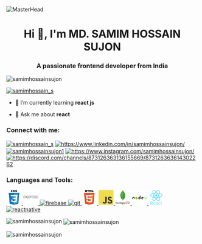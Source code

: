![MasterHead](https://cdn.dribbble.com/users/1708816/screenshots/15637256/media/f9826f0af8a49462f048262a8502035b.gif)





<h1 align="center">Hi 👋, I'm MD. SAMIM HOSSAIN SUJON</h1>
<h3 align="center">A passionate frontend developer from India</h3>

<p align="left"> <img src="https://komarev.com/ghpvc/?username=samimhossainsujon&label=Profile%20views&color=0e75b6&style=flat" alt="samimhossainsujon" /> </p>

<p align="left"> <a href="https://twitter.com/samimhossain_s" target="blank"><img src="https://img.shields.io/twitter/follow/samimhossain_s?logo=twitter&style=for-the-badge" alt="samimhossain_s" /></a> </p>

- 🌱 I’m currently learning **react js**

- 💬 Ask me about **react**



<h3 align="left">Connect with me:</h3>
<p align="left">
<a href="https://twitter.com/samimhossain_s" target="blank"><img align="center" src="https://raw.githubusercontent.com/rahuldkjain/github-profile-readme-generator/master/src/images/icons/Social/twitter.svg" alt="samimhossain_s" height="30" width="40" /></a>
<a href="https://linkedin.com/in/https://www.linkedin.com/in/samimhossainsujon/" target="blank"><img align="center" src="https://raw.githubusercontent.com/rahuldkjain/github-profile-readme-generator/master/src/images/icons/Social/linked-in-alt.svg" alt="https://www.linkedin.com/in/samimhossainsujon/" height="30" width="40" /></a>
<a href="https://fb.com/samimhossainsujon1" target="blank"><img align="center" src="https://raw.githubusercontent.com/rahuldkjain/github-profile-readme-generator/master/src/images/icons/Social/facebook.svg" alt="samimhossainsujon1" height="30" width="40" /></a>
<a href="https://instagram.com/https://www.instagram.com/samimhossainsujon/" target="blank"><img align="center" src="https://raw.githubusercontent.com/rahuldkjain/github-profile-readme-generator/master/src/images/icons/Social/instagram.svg" alt="https://www.instagram.com/samimhossainsujon/" height="30" width="40" /></a>
<a href="https://discord.gg/https://discord.com/channels/873126363136155669/873126363614302262" target="blank"><img align="center" src="https://raw.githubusercontent.com/rahuldkjain/github-profile-readme-generator/master/src/images/icons/Social/discord.svg" alt="https://discord.com/channels/873126363136155669/873126363614302262" height="30" width="40" /></a>
</p>

<h3 align="left">Languages and Tools:</h3>
<p align="left"> <a href="https://www.w3schools.com/css/" target="_blank" rel="noreferrer"> <img src="https://raw.githubusercontent.com/devicons/devicon/master/icons/css3/css3-original-wordmark.svg" alt="css3" width="40" height="40"/> </a> <a href="https://expressjs.com" target="_blank" rel="noreferrer"> <img src="https://raw.githubusercontent.com/devicons/devicon/master/icons/express/express-original-wordmark.svg" alt="express" width="40" height="40"/> </a> <a href="https://firebase.google.com/" target="_blank" rel="noreferrer"> <img src="https://www.vectorlogo.zone/logos/firebase/firebase-icon.svg" alt="firebase" width="40" height="40"/> </a> <a href="https://git-scm.com/" target="_blank" rel="noreferrer"> <img src="https://www.vectorlogo.zone/logos/git-scm/git-scm-icon.svg" alt="git" width="40" height="40"/> </a> <a href="https://www.w3.org/html/" target="_blank" rel="noreferrer"> <img src="https://raw.githubusercontent.com/devicons/devicon/master/icons/html5/html5-original-wordmark.svg" alt="html5" width="40" height="40"/> </a> <a href="https://developer.mozilla.org/en-US/docs/Web/JavaScript" target="_blank" rel="noreferrer"> <img src="https://raw.githubusercontent.com/devicons/devicon/master/icons/javascript/javascript-original.svg" alt="javascript" width="40" height="40"/> </a> <a href="https://www.mongodb.com/" target="_blank" rel="noreferrer"> <img src="https://raw.githubusercontent.com/devicons/devicon/master/icons/mongodb/mongodb-original-wordmark.svg" alt="mongodb" width="40" height="40"/> </a> <a href="https://nodejs.org" target="_blank" rel="noreferrer"> <img src="https://raw.githubusercontent.com/devicons/devicon/master/icons/nodejs/nodejs-original-wordmark.svg" alt="nodejs" width="40" height="40"/> </a> <a href="https://reactjs.org/" target="_blank" rel="noreferrer"> <img src="https://raw.githubusercontent.com/devicons/devicon/master/icons/react/react-original-wordmark.svg" alt="react" width="40" height="40"/> </a> <a href="https://reactnative.dev/" target="_blank" rel="noreferrer"> <img src="https://reactnative.dev/img/header_logo.svg" alt="reactnative" width="40" height="40"/> </a> </p>

<p><img align="left" src="https://github-readme-stats.vercel.app/api/top-langs?username=samimhossainsujon&show_icons=true&locale=en&layout=compact" alt="samimhossainsujon" /></p>

<p>&nbsp;<img align="center" src="https://github-readme-stats.vercel.app/api?username=samimhossainsujon&show_icons=true&locale=en" alt="samimhossainsujon" /></p>

<p><img align="center" src="https://github-readme-streak-stats.herokuapp.com/?user=samimhossainsujon&" alt="samimhossainsujon" /></p>

